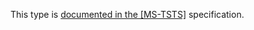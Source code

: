 This type is [documented in the [MS-TSTS]](https://learn.microsoft.com/en-us/openspecs/windows_protocols/ms-tsts/4fa6b4b0-cc9c-46c8-8c20-68013a645e92) specification.
